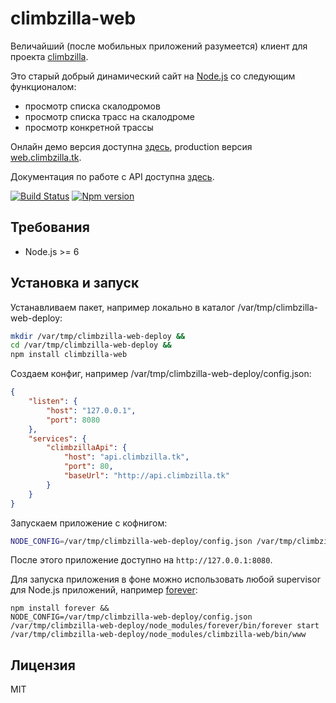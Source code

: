
# climbzilla-web

Величайший (после мобильных приложений разумеется) клиент для проекта
[climbzilla](https://vk.com/climbzilla).

Это старый добрый динамический сайт на [Node.js](https://nodejs.org) со
следующим функционалом:

* просмотр списка скалодромов
* просмотр списка трасс на скалодроме
* просмотр конкретной трассы

Онлайн демо версия доступна [здесь](http://climbzillaweb-ncidemo.rhcloud.com), production версия [web.climbzilla.tk](http://web.climbzilla.tk).

Документация по работе с API доступна [здесь](http://climbzilla.tk/api-spec.html).

[![Build Status](https://travis-ci.org/okv/climbzilla-web.svg?branch=master)](https://travis-ci.org/okv/climbzilla-web)
[![Npm version](https://img.shields.io/npm/v/climbzilla-web.svg)](https://www.npmjs.org/package/climbzilla-web)


## Требования

* Node.js >= 6


## Установка и запуск

Устанавливаем пакет, например локально в каталог /var/tmp/climbzilla-web-deploy:

```sh
mkdir /var/tmp/climbzilla-web-deploy &&
cd /var/tmp/climbzilla-web-deploy &&
npm install climbzilla-web
```

Создаем конфиг, например /var/tmp/climbzilla-web-deploy/config.json:

```json
{
	"listen": {
		"host": "127.0.0.1",
		"port": 8080
	},
	"services": {
		"climbzillaApi": {
			"host": "api.climbzilla.tk",
			"port": 80,
			"baseUrl": "http://api.climbzilla.tk"
		}
	}
}
```

Запускаем приложение с кофнигом:

```sh
NODE_CONFIG=/var/tmp/climbzilla-web-deploy/config.json /var/tmp/climbzilla-web-deploy/node_modules/climbzilla-web/bin/www
```

После этого приложение доступно на ```http://127.0.0.1:8080```.

Для запуска приложения в фоне можно использовать любой supervisor для Node.js
приложений, например [forever](https://github.com/foreverjs/forever):

```
npm install forever &&
NODE_CONFIG=/var/tmp/climbzilla-web-deploy/config.json /var/tmp/climbzilla-web-deploy/node_modules/forever/bin/forever start /var/tmp/climbzilla-web-deploy/node_modules/climbzilla-web/bin/www
```

## Лицензия

MIT
